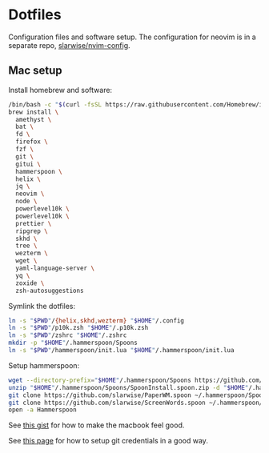 # Dotfiles

Configuration files and software setup. The configuration for neovim is in a
separate repo, [slarwise/nvim-config](https://github.com/slarwise/nvim-config).

## Mac setup

Install homebrew and software:

```sh
/bin/bash -c "$(curl -fsSL https://raw.githubusercontent.com/Homebrew/install/HEAD/install.sh)"
brew install \
  amethyst \
  bat \
  fd \
  firefox \
  fzf \
  git \
  gitui \
  hammerspoon \
  helix \
  jq \
  neovim \
  node \
  powerlevel10k \
  powerlevel10k \
  prettier \
  ripgrep \
  skhd \
  tree \
  wezterm \
  wget \
  yaml-language-server \
  yq \
  zoxide \
  zsh-autosuggestions
```

Symlink the dotfiles:

```sh
ln -s "$PWD"/{helix,skhd,wezterm} "$HOME"/.config
ln -s "$PWD"/p10k.zsh "$HOME"/.p10k.zsh
ln -s "$PWD"/zshrc "$HOME"/.zshrc
mkdir -p "$HOME"/.hammerspoon/Spoons
ln -s "$PWD"/hammerspoon/init.lua "$HOME"/.hammerspoon/init.lua
```

Setup hammerspoon:

```sh
wget --directory-prefix="$HOME"/.hammerspoon/Spoons https://github.com/Hammerspoon/Spoons/raw/master/Spoons/SpoonInstall.spoon.zip
unzip "$HOME"/.hammerspoon/Spoons/SpoonInstall.spoon.zip -d "$HOME"/.hammerspoon/Spoons
git clone https://github.com/slarwise/PaperWM.spoon ~/.hammerspoon/Spoons/PaperWM.spoon
git clone https://github.com/slarwise/ScreenWords.spoon ~/.hammerspoon/Spoons/ScreenWords.spoon
open -a Hammerspoon
```

See
[this gist](https://gist.github.com/slarwise/d42e1d336c5d65ff5cb13851ea9048b7)
for how to make the macbook feel good.

See
[this page](https://blog.gitguardian.com/8-easy-steps-to-set-up-multiple-git-accounts/)
for how to setup git credentials in a good way.
